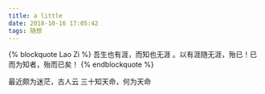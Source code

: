 ```yaml
---
title: a little
date: 2018-10-16 17:05:42
tags: 随想
---
```


{% blockquote Lao Zi %}
吾生也有涯，而知也无涯 。以有涯随无涯，殆已！已而为知者，殆而已矣！
{% endblockquote %}

最近颇为迷茫，古人云 三十知天命，何为天命
